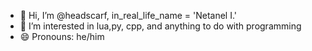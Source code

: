 - 👋 Hi, I’m @headscarf, in_real_life_name = 'Netanel I.'
- 👀 I’m interested in lua,py, cpp, and anything to do with programming
- 😄 Pronouns: he/him

<!---
headscarf/headscarf is a ✨ special ✨ repository because its `README.md` (this file) appears on your GitHub profile.
You can click the Preview link to take a look at your changes.
--->
